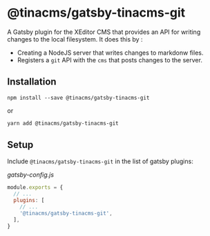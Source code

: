# @tinacms/gatsby-tinacms-git

A Gatsby plugin for the XEditor CMS that provides an API for writing changes to the local filesystem. It does this by :

- Creating a NodeJS server that writes changes to markdonw files.
- Registers a `git` API with the `cms` that posts changes to the server.

## Installation

```
npm install --save @tinacms/gatsby-tinacms-git
```

or

```sh
yarn add @tinacms/gatsby-tinacms-git
```

## Setup

Include `@tinacms/gatsby-tinacms-git` in the list of gatsby plugins:

_gatsby-config.js_

```javascript
module.exports = {
  // ...
  plugins: [
    // ...
    '@tinacms/gatsby-tinacms-git',
  ],
}
```
